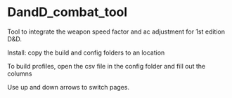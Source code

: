 # DandD_combat_tool

Tool to integrate the weapon speed factor and ac adjustment for 1st edition D&D.

Install: copy the build and config folders to an location

To build profiles, open the csv file in the config folder and fill out the columns

Use up and down arrows to switch pages.


